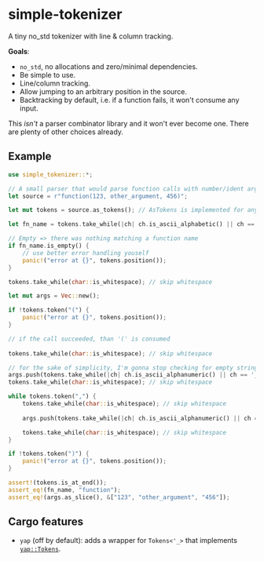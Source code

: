 # simple-tokenizer

A tiny no_std tokenizer with line & column tracking.

**Goals**:

* `no_std`, no allocations and zero/minimal dependencies.
* Be simple to use.
* Line/column tracking.
* Allow jumping to an arbitrary position in the source.
* Backtracking by default, i.e. if a function fails, it won't consume any input.

This *isn't* a parser combinator library and it won't ever become one.
There are plenty of other choices already.

## Example

```rust
use simple_tokenizer::*;

// A small parser that would parse function calls with number/ident arguments.
let source = r"function(123, other_argument, 456)";

let mut tokens = source.as_tokens(); // AsTokens is implemented for any AsRef<str>

let fn_name = tokens.take_while(|ch| ch.is_ascii_alphabetic() || ch == '_').to_string();

// Empty => there was nothing matching a function name
if fn_name.is_empty() {
    // use better error handling youself
    panic!("error at {}", tokens.position());
}

tokens.take_while(char::is_whitespace); // skip whitespace

let mut args = Vec::new();

if !tokens.token("(") {
    panic!("error at {}", tokens.position());
}

// if the call succeeded, than '(' is consumed
    
tokens.take_while(char::is_whitespace); // skip whitespace

// for the sake of simplicity, I'm gonna stop checking for empty strings
args.push(tokens.take_while(|ch| ch.is_ascii_alphanumeric() || ch == '_').to_string());
tokens.take_while(char::is_whitespace); // skip whitespace

while tokens.token(",") {
    tokens.take_while(char::is_whitespace); // skip whitespace
        
    args.push(tokens.take_while(|ch| ch.is_ascii_alphanumeric() || ch == '_').to_string());

    tokens.take_while(char::is_whitespace); // skip whitespace
}

if !tokens.token(")") {
    panic!("error at {}", tokens.position());
}

assert!(tokens.is_at_end());
assert_eq!(fn_name, "function");
assert_eq!(args.as_slice(), &["123", "other_argument", "456"]);
```

## Cargo features

* `yap` (off by default): adds a wrapper for `Tokens<'_>` that implements [`yap::Tokens`](https://docs.rs/yap/latest/yap/trait.Tokens.html).
